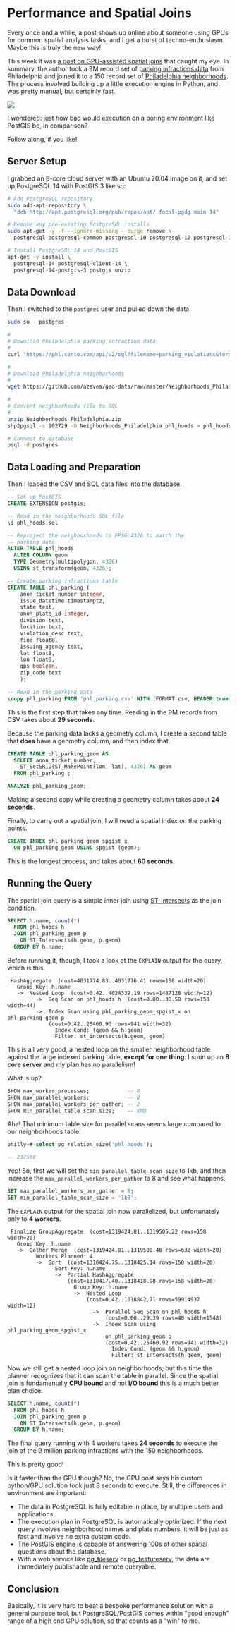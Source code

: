 # Performance and Spatial Joins

Every once and a while, a post shows up online about someone using GPUs for common spatial analysis tasks, and I get a burst of techno-enthusiasm. Maybe this is truly the new way! 

This week it was [a post on GPU-assisted spatial joins](https://medium.com/swlh/how-to-perform-fast-and-powerful-geospatial-data-analysis-with-gpu-48f16a168b10) that caught my eye. In summary, the author took a 9M record set of [parking infractions data](https://www.opendataphilly.org/dataset/parking-violations) from Philadelphia and joined it to a 150 record set of [Philadelphia neighborhoods](https://www.opendataphilly.org/dataset/philadelphia-neighborhoods). The process involved building up a little execution engine in Python, and was pretty manual, but certainly fast.

<img src="img/philly01.jpg" />

I wondered: just how bad would execution on a boring environment like PostGIS be, in comparison?

Follow along, if you like!

## Server Setup

I grabbed an 8-core cloud server with an Ubuntu 20.04 image on it, and set up PostgreSQL 14 with PostGIS 3 like so:

```bash
# Add PostgreSQL repository
sudo add-apt-repository \
  "deb http://apt.postgresql.org/pub/repos/apt/ focal-pgdg main 14"

# Remove any pre-existing PostgreSQL installs
sudo apt-get -y -f --ignore-missing --purge remove \
  postgresql postgresql-common postgresql-10 postgresql-12 postgresql-13

# Install PostgreSQL 14 and PostGIS  
apt-get -y install \
  postgresql-14 postgresql-client-14 \
  postgresql-14-postgis-3 postgis unzip 
```

## Data Download

Then I switched to the `postgres` user and pulled down the data.

```bash
sudo su - postgres

#
# Download Philadelphia parking infraction data 
#
curl "https://phl.carto.com/api/v2/sql?filename=parking_violations&format=csv&skipfields=cartodb_id,the_geom,the_geom_webmercator&q=SELECT%20*%20FROM%20parking_violations%20WHERE%20issue_datetime%20%3E=%20%272012-01-01%27%20AND%20issue_datetime%20%3C%20%272017-12-31%27" > phl_parking.csv

#
# Download Philadelphia neighborhoods
#
wget https://github.com/azavea/geo-data/raw/master/Neighborhoods_Philadelphia/Neighborhoods_Philadelphia.zip

#
# Convert neighborhoods file to SQL
#
unzip Neighborhoods_Philadelphia.zip
shp2pgsql -s 102729 -D Neighborhoods_Philadelphia phl_hoods > phl_hoods.sql

# Connect to database
psql -d postgres
```

## Data Loading and Preparation

Then I loaded the CSV and SQL data files into the database.

```sql
-- Set up PostGIS
CREATE EXTENSION postgis;

-- Read in the neighborhoods SQL file
\i phl_hoods.sql

-- Reproject the neighborhoods to EPSG:4326 to match the
-- parking data
ALTER TABLE phl_hoods 
  ALTER COLUMN geom 
  TYPE Geometry(multipolygon, 4326) 
  USING st_transform(geom, 4326);

-- Create parking infractions table
CREATE TABLE phl_parking (
    anon_ticket_number integer,
    issue_datetime timestamptz,
    state text,
    anon_plate_id integer,
    division text,
    location text,
    violation_desc text,
    fine float8,
    issuing_agency text,
    lat float8,
    lon float8,
    gps boolean,
    zip_code text
    );

-- Read in the parking data
\copy phl_parking FROM 'phl_parking.csv' WITH (FORMAT csv, HEADER true);
```

This is the first step that takes any time. Reading in the 9M records from CSV takes about **29 seconds**.

Because the parking data lacks a geometry column, I create a second table that **does** have a geometry column, and then index that.

```sql
CREATE TABLE phl_parking_geom AS
  SELECT anon_ticket_number, 
    ST_SetSRID(ST_MakePoint(lon, lat), 4326) AS geom 
  FROM phl_parking ;

ANALYZE phl_parking_geom;
```

Making a second copy while creating a geometry column takes about **24 seconds**.

Finally, to carry out a spatial join, I will need a spatial index on the parking points.

```sql
CREATE INDEX phl_parking_geom_spgist_x 
  ON phl_parking_geom USING spgist (geom);
```

This is the longest process, and takes about **60 seconds**.

## Running the Query

The spatial join query is a simple inner join using [ST_Intersects](https://postgis.net/docs/ST_Intersects.html) as the join condition.

```sql
SELECT h.name, count(*) 
  FROM phl_hoods h
  JOIN phl_parking_geom p
    ON ST_Intersects(h.geom, p.geom)
  GROUP BY h.name;
```

Before running it, though, I took a look at the `EXPLAIN` output for the query, which is this.

```
 HashAggregate  (cost=4031774.83..4031776.41 rows=158 width=20)
   Group Key: h.name
   ->  Nested Loop  (cost=0.42..4024339.19 rows=1487128 width=12)
         ->  Seq Scan on phl_hoods h  (cost=0.00..30.58 rows=158 width=44)
         ->  Index Scan using phl_parking_geom_spgist_x on phl_parking_geom p  
             (cost=0.42..25460.90 rows=941 width=32)
               Index Cond: (geom && h.geom)
               Filter: st_intersects(h.geom, geom)
```

This is all very good, a nested loop on the smaller neighborhood table against the large indexed parking table, **except for one thing**: I spun up an **8 core server** and my plan has no parallelism! 

What is up?

```sql
SHOW max_worker_processes;            -- 8
SHOW max_parallel_workers;            -- 8
SHOW max_parallel_workers_per_gather; -- 2
SHOW min_parallel_table_scan_size;    -- 8MB
```

Aha! That minimum table size for parallel scans seems large compared to our neighborhoods table.

```sql
philly=# select pg_relation_size('phl_hoods'); 

-- 237568
```

Yep! So, first we will set the `min_parallel_table_scan_size` to 1kb, and then increase the `max_parallel_workers_per_gather` to 8 and see what happens.

```sql
SET max_parallel_workers_per_gather = 8;
SET min_parallel_table_scan_size = '1kB';
```

The `EXPLAIN` output for the spatial join now parallelized, but unfortunately only to **4 workers**.

```
 Finalize GroupAggregate  (cost=1319424.81..1319505.22 rows=158 width=20)
   Group Key: h.name
   ->  Gather Merge  (cost=1319424.81..1319500.48 rows=632 width=20)
         Workers Planned: 4
         ->  Sort  (cost=1318424.75..1318425.14 rows=158 width=20)
               Sort Key: h.name
               ->  Partial HashAggregate  
                   (cost=1318417.40..1318418.98 rows=158 width=20)
                     Group Key: h.name
                     ->  Nested Loop  
                         (cost=0.42..1018842.71 rows=59914937 width=12)
                           ->  Parallel Seq Scan on phl_hoods h  
                               (cost=0.00..29.39 rows=40 width=1548)
                           ->  Index Scan using phl_parking_geom_spgist_x 
                               on phl_parking_geom p  
                               (cost=0.42..25460.92 rows=941 width=32)
                                 Index Cond: (geom && h.geom)
                                 Filter: st_intersects(h.geom, geom)
```

Now we still get a nested loop join on neighborhoods, but this time the planner recognizes that it can scan the table in parallel. Since the spatial join is fundamentally **CPU bound** and not **I/O bound** this is a much better plan choice.

```sql
SELECT h.name, count(*) 
  FROM phl_hoods h
  JOIN phl_parking_geom p
    ON ST_Intersects(h.geom, p.geom)
  GROUP BY h.name;
```

The final query running with 4 workers takes **24 seconds** to execute the join of the 9 million parking infractions with the 150 neighborhoods.

This is pretty good!

Is it faster than the GPU though? No, the GPU post says his custom python/GPU solution took just 8 seconds to execute. Still, the differences in environment are important:

* The data in PostgreSQL is fully editable in place, by multiple users and applications.
* The execution plan in PostgreSQL is automatically optimized. If the next query involves neighborhood names and plate numbers, it will be just as fast and involve no extra custom code.
* The PostGIS engine is cabaple of answering 100s of other spatial questions about the database.
* With a web service like [pg_tileserv](https://github.com/crunchydata/pg_tileserv) or [pg_featureserv](https://github.com/crunchydata/pg_featureserv), the data are immediately publishable and remote queryable.

## Conclusion

Basically, it is very hard to beat a bespoke performance solution with a general purpose tool, but PostgreSQL/PostGIS comes within "good enough" range of a high end GPU solution, so that counts as a "win" to me.



